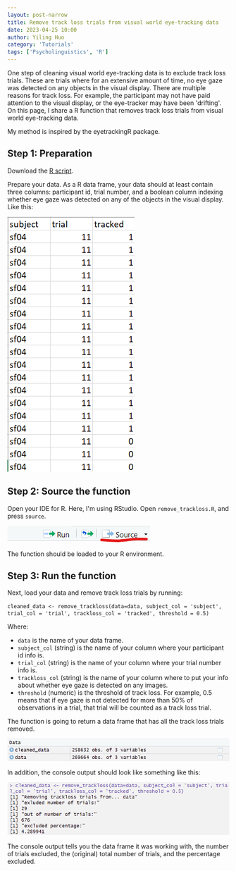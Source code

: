 ```yaml
---
layout: post-narrow
title: Remove track loss trials from visual world eye-tracking data
date: 2023-04-25 10:00
author: Yiling Huo
category: 'Tutorials'
tags: ['Psycholinguistics', 'R']
---
```


One step of cleaning visual world eye-tracking data is to exclude track loss trials. These are trials where for an extensive amount of time, no eye gaze was detected on any objects in the visual display. There are multiple reasons for track loss. For example, the participant may not have paid attention to the visual display, or the eye-tracker may have been 'drifting'. On this page, I share a R function that removes track loss trials from visual world eye-tracking data. 

<!--excerpt-->

My method is inspired by the eyetrackingR package.

## Step 1: Preparation

Download the <a href="/files/resources/r/remove_trackloss.R" download>R script</a>.

Prepare your data. As a R data frame, your data should at least contain three columns: participant id, trial number, and a boolean column indexing whether eye gaze was detected on any of the objects in the visual display. Like this:

![sample_data](/images/tutorial_trackloss/data.png)

## Step 2: Source the function

Open your IDE for R. Here, I'm using RStudio. Open `remove_trackloss.R`, and press `source`. 

![source](/images/tutorial_trackloss/source.png)

The function should be loaded to your R environment. 

## Step 3: Run the function

Next, load your data and remove track loss trials by running:

```
cleaned_data <- remove_trackloss(data=data, subject_col = 'subject', trial_col = 'trial', trackloss_col = 'tracked', threshold = 0.5)
```

Where:

- `data` is the name of your data frame.
- `subject_col` (string) is the name of your column where your participant id info is.
- `trial_col` (string) is the name of your column where your trial number info is.
- `trackloss_col` (string) is the name of your column where to put your info about whether eye gaze is detected on any images. 
- `threshold` (numeric) is the threshold of track loss. For example, 0.5 means that if eye gaze is not detected for more than 50% of observations in a trial, that trial will be counted as a track loss trial. 

The function is going to return a data frame that has all the track loss trials removed. 

![cleaned](/images/tutorial_trackloss/data_cleaned.png)

In addition, the console output should look like something like this:

![output](/images/tutorial_trackloss/output.png)

The console output tells you the data frame it was working with, the number of trials excluded, the (original) total number of trials, and the percentage excluded. 